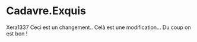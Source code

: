 # Cadavre.Exquis
Xera1337
Ceci est un changement..
Celà est une modification...
Du coup on est bon !
